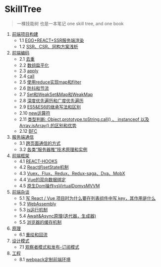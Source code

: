 # SkillTree
> 一棵技能树 也是一本笔记
    one skill tree, and one book

1. [前端项目构建](https://github.com/skadieyes/SkillTree/tree/master/%E5%89%8D%E7%AB%AF%E9%A1%B9%E7%9B%AE%E6%9E%84%E5%BB%BA)
    - 1.1 [EGG+REACT+SSR服务端渲染](https://github.com/skadieyes/SkillTree/blob/master/前端项目构建/EGG%2BREACT%2BSSR服务端渲染.md)
    - 1.2 [SSR、CSR、同构方案浅析](https://github.com/skadieyes/SkillTree/blob/master/%E5%89%8D%E7%AB%AF%E9%A1%B9%E7%9B%AE%E6%9E%84%E5%BB%BA/SSR%E3%80%81CSR%E3%80%81%E5%90%8C%E6%9E%84%E6%96%B9%E6%A1%88%E6%B5%85%E6%9E%90.md)
2. [前端编码](https://github.com/skadieyes/SkillTree/tree/master/%E5%89%8D%E7%AB%AF%E7%BC%96%E7%A0%81)
     - 2.1 [去重](https://github.com/skadieyes/SkillTree/blob/master/%E5%89%8D%E7%AB%AF%E7%BC%96%E7%A0%81/1.%E5%8E%BB%E9%87%8D.md)
     - 2.2 [数组扁平化](https://github.com/skadieyes/SkillTree/blob/master/%E5%89%8D%E7%AB%AF%E7%BC%96%E7%A0%81/2.%E6%95%B0%E7%BB%84%E6%89%81%E5%B9%B3%E5%8C%96.md)
     - 2.3 [apply](https://github.com/skadieyes/SkillTree/blob/master/%E5%89%8D%E7%AB%AF%E7%BC%96%E7%A0%81/3.apply.md)
     - 2.4 [call](https://github.com/skadieyes/SkillTree/blob/master/%E5%89%8D%E7%AB%AF%E7%BC%96%E7%A0%81/4.call.md)
     - 2.5 [使用reduce实现map和filter](https://github.com/skadieyes/SkillTree/blob/master/%E5%89%8D%E7%AB%AF%E7%BC%96%E7%A0%81/5.%E4%BD%BF%E7%94%A8reduce%E5%AE%9E%E7%8E%B0map%E5%92%8Cfilter.md)
     - 2.6 [防抖和节流](https://github.com/skadieyes/SkillTree/blob/master/%E7%BC%96%E7%A0%81/6.%E9%98%B2%E6%8A%96%E5%92%8C%E8%8A%82%E6%B5%81.md)
     - 2.7 [Set和WeakSet&Map和WeakMap](https://github.com/skadieyes/SkillTree/blob/master/%E7%BC%96%E7%A0%81/7.Set%E5%92%8CWeakSet%26Map%E5%92%8CWeakMap.md)
     - 2.8 [深度优先遍历和广度优先遍历](https://github.com/skadieyes/SkillTree/blob/master/%E7%BC%96%E7%A0%81/8.%E6%B7%B1%E5%BA%A6%E4%BC%98%E5%85%88%E9%81%8D%E5%8E%86%E5%92%8C%E5%B9%BF%E5%BA%A6%E4%BC%98%E5%85%88%E9%81%8D%E5%8E%86.md)
     - 2.9 [ES5&ES6的继承写法和区别](https://github.com/skadieyes/SkillTree/blob/master/%E7%BC%96%E7%A0%81/9.ES5%26ES6%E7%BB%A7%E6%89%BF%E7%9A%84%E5%8C%BA%E5%88%AB.md)
     - 2.10 [new运算符](https://github.com/skadieyes/SkillTree/tree/master/%E7%BC%96%E7%A0%81)
     - 2.11 [类型判断: Object.prototype.toString.call() 、 instanceof 以及 Array.isArray() 的区别和优势](https://github.com/skadieyes/SkillTree/blob/master/%E7%BC%96%E7%A0%81/11.%20%E7%B1%BB%E5%9E%8B%E5%88%A4%E6%96%ADObject.prototype.toString.call()%20%E3%80%81%20instanceof%20%E4%BC%98%E5%8A%A3.md)
     - 2.12 [BFC](https://github.com/skadieyes/SkillTree/blob/master/%E7%BC%96%E7%A0%81/12.BFC%E5%B8%83%E5%B1%80.md)
3. [服务端通信](https://github.com/skadieyes/SkillTree/tree/master/%E6%9C%8D%E5%8A%A1%E7%AB%AF%E9%80%9A%E4%BF%A1)
    - 3.1 [跨页面通信的方式](https://github.com/skadieyes/SkillTree/blob/master/%E6%9C%8D%E5%8A%A1%E7%AB%AF%E9%80%9A%E4%BF%A1/1.%E8%B7%A8%E9%A1%B5%E9%9D%A2%E9%80%9A%E4%BF%A1%E7%9A%84%E6%96%B9%E5%BC%8F.md)
    - 3.2 [各类“服务器推”技术原理和实例](https://github.com/skadieyes/SkillTree/blob/master/%E6%9C%8D%E5%8A%A1%E7%AB%AF%E9%80%9A%E4%BF%A1/2.%E5%90%84%E7%B1%BB%E2%80%9C%E6%9C%8D%E5%8A%A1%E5%99%A8%E6%8E%A8%E2%80%9D%E6%8A%80%E6%9C%AF%E5%8E%9F%E7%90%86%E5%92%8C%E5%AE%9E%E4%BE%8B.md)
4. [前端框架](https://github.com/skadieyes/SkillTree/tree/master/%E5%89%8D%E7%AB%AF%E6%A1%86%E6%9E%B6)
    - 4.1 [REACT-HOOKS](https://github.com/skadieyes/SkillTree/blob/master/%E5%89%8D%E7%AB%AF%E6%A1%86%E6%9E%B6/REACT-HOOKS.md)
    - 4.2 [React的setState机制](https://github.com/skadieyes/SkillTree/blob/master/%E6%A1%86%E6%9E%B6/React%E7%9A%84setState%E6%9C%BA%E5%88%B6.md)
    - 4.3 [Vuex、Flux、Redux、Redux-saga、Dva、MobX](https://github.com/skadieyes/SkillTree/blob/master/%E6%A1%86%E6%9E%B6/3.Vuex%E3%80%81Flux%E3%80%81Redux%E3%80%81Redux-saga%E3%80%81Dva%E3%80%81MobX.md)
    - 4.4 [Vue的双向数据绑定](https://github.com/skadieyes/SkillTree/blob/master/%E6%A1%86%E6%9E%B6/4.VM-Vue%E7%9A%84%E5%8F%8C%E5%90%91%E6%95%B0%E6%8D%AE%E7%BB%91%E5%AE%9A.md)
    - 4.5 [原生Dom操作vsVirtualDomvsMVVM](https://github.com/skadieyes/SkillTree/blob/master/%E6%A1%86%E6%9E%B6/5.%E5%8E%9F%E7%94%9FDom%E6%93%8D%E4%BD%9CvsVirtualDomvsMVVM.md)
5. [前端杂谈](https://github.com/skadieyes/SkillTree/tree/master/%E5%89%8D%E7%AB%AF%E6%9D%82%E8%B0%88)
    - 5.1 [写 React / Vue 项目时为什么要在列表组件中写 key，其作用是什么](https://github.com/skadieyes/SkillTree/blob/master/%E5%89%8D%E7%AB%AF%E6%9D%82%E8%B0%88/1.%20Vue%20%E9%A1%B9%E7%9B%AE%E6%97%B6%E4%B8%BA%E4%BB%80%E4%B9%88%E8%A6%81%E5%9C%A8%E5%88%97%E8%A1%A8%E7%BB%84%E4%BB%B6%E4%B8%AD%E5%86%99%20key.md)
    - 5.2 [WebAssembly](https://github.com/skadieyes/SkillTree/blob/master/%E6%9D%82%E8%B0%88/2.WebAssembly.md)
    - 5.3 [js运行机制](https://github.com/skadieyes/SkillTree/blob/master/%E6%9D%82%E8%B0%88/js%E8%BF%90%E8%A1%8C%E6%9C%BA%E5%88%B6.md)
    - 5.4 [Await&Async原理(迭代器，生成器)](https://github.com/skadieyes/SkillTree/blob/master/%E6%9D%82%E8%B0%88/4.Await%26Async%E5%8E%9F%E7%90%86.md)
    - 5.5 [浏览器的缓存机制](https://github.com/skadieyes/SkillTree/blob/master/%E6%9D%82%E8%B0%88/5.%E6%B5%8F%E8%A7%88%E5%99%A8%E7%BC%93%E5%AD%98%E6%9C%BA%E5%88%B6.md)
6. [原理](https://github.com/skadieyes/SkillTree/tree/master/%E5%8E%9F%E7%90%86)
    - 6.1 [重绘和回流](https://github.com/skadieyes/SkillTree/blob/master/%E5%8E%9F%E7%90%86/1.%E9%87%8D%E7%BB%98%E5%92%8C%E5%9B%9E%E6%B5%81.md)
7. [设计模式](https://github.com/skadieyes/SkillTree/tree/master/%E8%AE%BE%E8%AE%A1%E6%A8%A1%E5%BC%8F)
    - 7.1 [观察者模式和发布-订阅模式](https://github.com/skadieyes/SkillTree/blob/master/%E8%AE%BE%E8%AE%A1%E6%A8%A1%E5%BC%8F/1.%E8%A7%82%E5%AF%9F%E8%80%85%E6%A8%A1%E5%BC%8F%E5%92%8C%E5%8F%91%E5%B8%83-%E8%AE%A2%E9%98%85%E6%A8%A1%E5%BC%8F.md)
8. [工程](https://github.com/skadieyes/SkillTree/tree/master/工程)
    - 8.1 [webpack定制前端环境](https://github.com/skadieyes/SkillTree/blob/master/%E5%B7%A5%E7%A8%8B/1.webpack.md)
